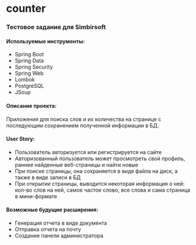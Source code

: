 # counter
### Тестовое задание для Simbirsoft

#### Используемые инструменты:
- Spring Boot
- Spring Data
- Spring Security
- Spring Web
- Lombok
- PostgreSQL
- JSoup

#### Описание проекта:
Приложения для поиска слов и их количества на странице с последующим сохранением полученной информации в БД.

#### User Story:
- Пользователь авторизуется или регистрируется на сайте
- Авторизованный пользователь может просмотреть свой профиль, раннее найденные веб-страницы и найти новые
- При поиске страницы, она сохраняется в виде файла на диск, а также в виде записи в БД
- При открытии страницы, выводится некоторая информация о ней: кол-во слов на ней, самое частое слово, все слова и сама страница в мини-формате

#### Возможные будущие расширения:
- Генерация отчета в виде документа
- Отправка отчета на почту
- Создание панели администратора
